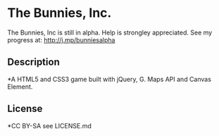 The Bunnies, Inc. 
=================

The Bunnies, Inc is still in alpha. Help is strongley appreciated. See my progress at: http://j.mp/bunniesalpha

Description
-----------
*A  HTML5 and CSS3 game built with jQuery, G. Maps API and Canvas Element. 

License
-------
*CC BY-SA see LICENSE.md

